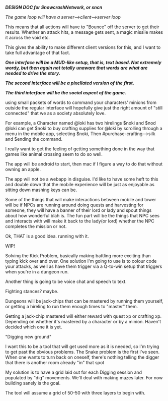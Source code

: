 ***DESIGN DOC for SnowcrashNetwork, or sncn***

*The game loop will have a server-->client-->server loop*

This means that all actions will have to "Bounce" off
the server to get their results. Whether an attack hits,
a message gets sent, a magic missile makes it across the
void etc.

This gives the ability to make different client versions
for this, and I want to take full advantage of that fact.

***One interface will be a MUD-like setup, that is, text***
***based. Not extremely wordy, but then again not totally***
***unaware that words are what are needed to drive the story.***

***The second interface will be a pixellated version of the***
***first.***

***The third interface will be the social aspect of the game.***

using small packets of words to command your characters'
minions from outside the regular interface will hopefully
give just the right amount of "still connected" that we
as a society absolutely love.

For example, a Character named @loki has two hirelings
$noki and $nod @loki can get $noki to buy crafting supplies
for @loki by scrolling through a menu in the mobile app,
selecting $noki,
Then #purchase-crafting-->silk
and $ending the command.

I really want to get the feeling of getting something done
in the way that games like animal crossing seem to do so well.

The app will be android to start, then mac if I figure a way
to do that without owning an apple.

The app will not be a webapp in disguise. I'd like to have
some heft to this and double down that the mobile experience
will be just as enjoyable as sitting down mashing keys can be.

Some of the things that will make interactions between mobile
and tower will be if NPCs are running around doing quests and
harvesting for someone, they will have a banner of their lord
or lady and spout things about how wonderful blah is. The fun
part will be the things that NPC sees and interacts with will
make it back to the lady(or lord) whether the NPC completes
the mission or not.

Ok, THAT is a good idea. running with it.

WIP!


Solving the Kick Problem, basically making battling more exciting
than typing kick over and over. One solution I'm going to use
is to colour code your attacks, as well as have them trigger
via a Q-to-win setup that triggers when you're in a dungeon run.

Another thing is going to be voice chat and speech to text.

Fighting stances? maybe.

Dungeons will be jack-chips that can be mastered by running
them yourself, or getting a hireling to run them enough times
to "master" them.

Getting a jack-chip mastered will either reward with quest xp
or crafting xp. Depending on whether it's mastered by a character
or by a minion. Haven't decided which one it is yet.



"Digging new ground"

I want this to be a tool that will get used more
as it is needed, so I'm trying to get past the
obvious problems. The Snake problem is the
first I've seen. When one wants to turn back
on oneself, there's nothing telling the digger
that there is another room already "in" that spot

My solution is to have a grid laid out for each Digging
session and populated by "dig" movements. We'll deal
with making mazes later. For now building sanely is
the goal.

The tool will assume a grid of 50-50 with three layers
to begin with.

